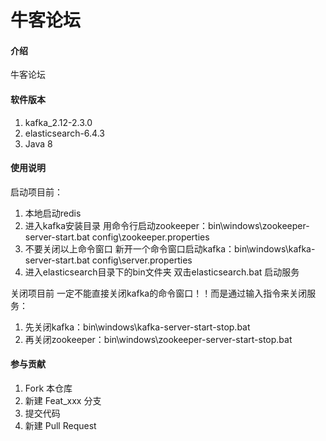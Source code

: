 # 牛客论坛

#### 介绍
牛客论坛



#### 软件版本

1.  kafka_2.12-2.3.0
2.  elasticsearch-6.4.3
3.  Java 8

#### 使用说明
启动项目前：
1.  本地启动redis
2.  进入kafka安装目录 用命令行启动zookeeper：bin\windows\zookeeper-server-start.bat config\zookeeper.properties
3.  不要关闭以上命令窗口 新开一个命令窗口启动kafka：bin\windows\kafka-server-start.bat config\server.properties
4.  进入elasticsearch目录下的bin文件夹 双击elasticsearch.bat 启动服务

关闭项目前 一定不能直接关闭kafka的命令窗口！！而是通过输入指令来关闭服务：
1.  先关闭kafka：bin\windows\kafka-server-start-stop.bat
2.  再关闭zookeeper：bin\windows\zookeeper-server-start-stop.bat


#### 参与贡献

1.  Fork 本仓库
2.  新建 Feat_xxx 分支
3.  提交代码
4.  新建 Pull Request




